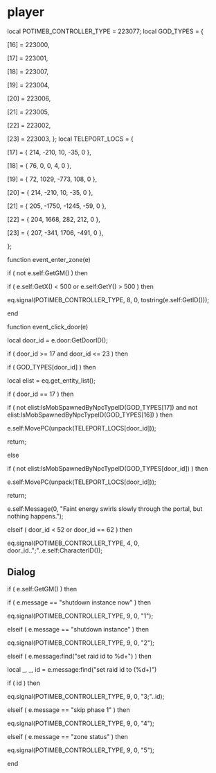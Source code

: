 # player
local POTIMEB_CONTROLLER_TYPE = 223077;
local GOD_TYPES = {

[16] = 223000, 

[17] = 223001, 

[18] = 223007, 

[19] = 223004, 

[20] = 223006, 

[21] = 223005, 

[22] = 223002, 

[23] = 223003, 
};
local TELEPORT_LOCS = {

[17] = { 214, -210, 10, -35, 0 },



[18] = { 76, 0, 0, 4, 0 },





[19] = { 72, 1029, -773, 108, 0 },



[20] = { 214, -210, 10, -35, 0 },



[21] = { 205, -1750, -1245, -59, 0 },


[22] = { 204, 1668, 282, 212, 0 },



[23] = { 207, -341, 1706, -491, 0 },

};

function event_enter_zone(e)

if ( not e.self:GetGM() ) then


if ( e.self:GetX() < 500 or e.self:GetY() > 500 ) then







eq.signal(POTIMEB_CONTROLLER_TYPE, 8, 0, tostring(e.self:GetID()));

end

function event_click_door(e)

local door_id = e.door:GetDoorID();





if ( door_id >= 17 and door_id <= 23 ) then




if ( GOD_TYPES[door_id] ) then



local elist = eq.get_entity_list();







if ( door_id == 17 ) then




if ( not elist:IsMobSpawnedByNpcTypeID(GOD_TYPES[17]) and not elist:IsMobSpawnedByNpcTypeID(GOD_TYPES[16]) ) then





e.self:MovePC(unpack(TELEPORT_LOCS[door_id]));





return;






else




if ( not elist:IsMobSpawnedByNpcTypeID(GOD_TYPES[door_id]) ) then





e.self:MovePC(unpack(TELEPORT_LOCS[door_id]));





return;








e.self:Message(0, "Faint energy swirls slowly through the portal, but nothing happens.");





elseif ( door_id < 52 or door_id == 62 ) then


eq.signal(POTIMEB_CONTROLLER_TYPE, 4, 0, door_id..";"..e.self:CharacterID());

## Dialog

if ( e.self:GetGM() ) then


if ( e.message == "shutdown instance now" ) then



eq.signal(POTIMEB_CONTROLLER_TYPE, 9, 0, "1");





elseif ( e.message == "shutdown instance" ) then



eq.signal(POTIMEB_CONTROLLER_TYPE, 9, 0, "2");





elseif ( e.message:find("set raid id to %d+") ) then



local _, _, id = e.message:find("set raid id to (%d+)")



if ( id ) then




eq.signal(POTIMEB_CONTROLLER_TYPE, 9, 0, "3;"..id);








elseif ( e.message == "skip phase 1" ) then



eq.signal(POTIMEB_CONTROLLER_TYPE, 9, 0, "4");






elseif ( e.message == "zone status" ) then



eq.signal(POTIMEB_CONTROLLER_TYPE, 9, 0, "5");

end
